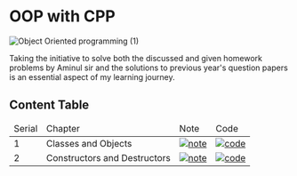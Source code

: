 # OOP with CPP

![Object Oriented programming (1)](https://github.com/ahsanulhoqueabir/OOP_with_CPP/assets/113261318/4a34e0d6-07cf-49b5-973d-ae95e829373a)

Taking the initiative to solve both the discussed and given homework problems by Aminul sir and the solutions to previous year's question papers is an essential aspect of my learning journey.

## Content Table
<div >
<table>
  <thead>
    <td>Serial</td>
    <td>Chapter</td>
    <td>Note</td>
    <td>Code</td>
  </thead>
  <tbody>
    <tr>
      <td>1</td>
      <td>Classes and Objects</td>
      <td>
        <a href="https://github.com/ahsanulhoqueabir/OOP_with_CPP/blob/main/Chapter%205%20-%20Classes%20and%20Objects/Class_and_Objects.md">
          <img src="https://github.com/ahsanulhoqueabir/OOP_with_CPP/assets/113261318/a3dbca2e-a1df-411b-ae72-18df898146c8" alt="note">
        </a>
      </td>
      <td>
        <a href="https://github.com/ahsanulhoqueabir/OOP_with_CPP/tree/main/Chapter%205%20-%20Classes%20and%20Objects">
          <img src="https://github.com/ahsanulhoqueabir/OOP_with_CPP/assets/113261318/e94524cd-7e06-48c5-9539-fdbe3c21bbc2" alt="code">
        </a>
      </td>
    </tr>
     <tr>
      <td>2</td>
      <td>Constructors and Destructors</td>
      <td>
        <a href="https://github.com/ahsanulhoqueabir/OOP_with_CPP/blob/main/Chapter%206%20-%20Contstructor%20and%20Destructure/ConstructorAndDestructors.md">
          <img src="https://github.com/ahsanulhoqueabir/OOP_with_CPP/assets/113261318/a3dbca2e-a1df-411b-ae72-18df898146c8" alt="note">
        </a>
      </td>
      <td>
        <a href="https://github.com/ahsanulhoqueabir/OOP_with_CPP/tree/main/Chapter%206%20-%20Contstructor%20and%20Destructure">
          <img src="https://github.com/ahsanulhoqueabir/OOP_with_CPP/assets/113261318/e94524cd-7e06-48c5-9539-fdbe3c21bbc2" alt="code">
        </a>
      </td>
    </tr>
  </tbody>
</table>
</div>